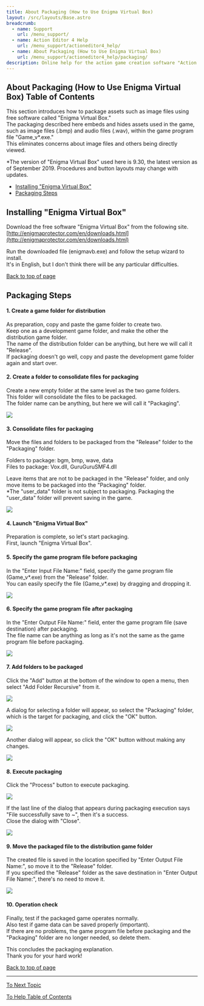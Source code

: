 ```yaml
---
title: About Packaging (How to Use Enigma Virtual Box)
layout: /src/layouts/Base.astro
breadcrumb:
  - name: Support
    url: /menu_support/
  - name: Action Editor 4 Help
    url: /menu_support/actioneditor4_help/
  - name: About Packaging (How to Use Enigma Virtual Box)
    url: /menu_support/actioneditor4_help/packaging/
description: Online help for the action game creation software "Action Editor 4". "About Packaging (How to Use Enigma Virtual Box)" is a page within "Omoshiro Game Shrine".
---
```


<a name="TOP"></a>

## About Packaging (How to Use Enigma Virtual Box) Table of Contents

This section introduces how to package assets such as image files using free software called "Enigma Virtual Box."  
The packaging described here embeds and hides assets used in the game, such as image files (.bmp) and audio files (.wav), within the game program file "Game_v*.exe."  
This eliminates concerns about image files and others being directly viewed.  

*The version of "Enigma Virtual Box" used here is 9.30, the latest version as of September 2019. Procedures and button layouts may change with updates.  

- [Installing "Enigma Virtual Box"](#EVB_INSTALL)
- [Packaging Steps](#PACKAGING)

<a name="EVB_INSTALL"></a>

## Installing "Enigma Virtual Box"

Download the free software "Enigma Virtual Box" from the following site.  
[http://enigmaprotector.com/en/downloads.html](http://enigmaprotector.com/en/downloads.html)  

Run the downloaded file (enigmavb.exe) and follow the setup wizard to install.  
It's in English, but I don't think there will be any particular difficulties.  

[Back to top of page](#TOP)

<a name="PACKAGING"></a>

## Packaging Steps

#### 1. Create a game folder for distribution

As preparation, copy and paste the game folder to create two.  
Keep one as a development game folder, and make the other the distribution game folder.  
The name of the distribution folder can be anything, but here we will call it "Release".  
If packaging doesn't go well, copy and paste the development game folder again and start over.  

#### 2. Create a folder to consolidate files for packaging

Create a new empty folder at the same level as the two game folders.  
This folder will consolidate the files to be packaged.  
The folder name can be anything, but here we will call it "Packaging".  

[![](/menu_support/actioneditor4_help/packaging/02.jpg)](/menu_support/actioneditor4_help/packaging/02.jpg)

#### 3. Consolidate files for packaging

Move the files and folders to be packaged from the "Release" folder to the "Packaging" folder.  

Folders to package: bgm, bmp, wave, data  
Files to package: Vox.dll, GuruGuruSMF4.dll  

Leave items that are not to be packaged in the "Release" folder, and only move items to be packaged into the "Packaging" folder.  
*The "user_data" folder is not subject to packaging. Packaging the "user_data" folder will prevent saving in the game.  

[![](/menu_support/actioneditor4_help/packaging/03.jpg)](/menu_support/actioneditor4_help/packaging/03.jpg)

#### 4. Launch "Enigma Virtual Box"

Preparation is complete, so let's start packaging.  
First, launch "Enigma Virtual Box".  

#### 5. Specify the game program file before packaging

In the "Enter Input File Name:" field, specify the game program file (Game_v*.exe) from the "Release" folder.  
You can easily specify the file (Game_v*.exe) by dragging and dropping it.  

[![](/menu_support/actioneditor4_help/packaging/05.png)](/menu_support/actioneditor4_help/packaging/05.png)

#### 6. Specify the game program file after packaging

In the "Enter Output File Name:" field, enter the game program file (save destination) after packaging.  
The file name can be anything as long as it's not the same as the game program file before packaging.  

[![](/menu_support/actioneditor4_help/packaging/06.png)](/menu_support/actioneditor4_help/packaging/06.png)

#### 7. Add folders to be packaged

Click the "Add" button at the bottom of the window to open a menu, then select "Add Folder Recursive" from it.  

[![](/menu_support/actioneditor4_help/packaging/07-1.png)](/menu_support/actioneditor4_help/packaging/07-1.png)

A dialog for selecting a folder will appear, so select the "Packaging" folder, which is the target for packaging, and click the "OK" button.  

[![](/menu_support/actioneditor4_help/packaging/07-2.png)](/menu_support/actioneditor4_help/packaging/07-2.png)

Another dialog will appear, so click the "OK" button without making any changes.  

[![](/menu_support/actioneditor4_help/packaging/07-3.png)](/menu_support/actioneditor4_help/packaging/07-3.png)

#### 8. Execute packaging

Click the "Process" button to execute packaging.  

[![](/menu_support/actioneditor4_help/packaging/08-1.png)](/menu_support/actioneditor4_help/packaging/08-1.png)

If the last line of the dialog that appears during packaging execution says "File successfully save to ~", then it's a success.  
Close the dialog with "Close".  

[![](/menu_support/actioneditor4_help/packaging/08-2.png)](/menu_support/actioneditor4_help/packaging/08-2.png)

#### 9. Move the packaged file to the distribution game folder

The created file is saved in the location specified by "Enter Output File Name:", so move it to the "Release" folder.  
If you specified the "Release" folder as the save destination in "Enter Output File Name:", there's no need to move it.  

[![](/menu_support/actioneditor4_help/packaging/09.jpg)](/menu_support/actioneditor4_help/packaging/09.jpg)

#### 10. Operation check

Finally, test if the packaged game operates normally.  
Also test if game data can be saved properly (important).  
If there are no problems, the game program file before packaging and the "Packaging" folder are no longer needed, so delete them.  

This concludes the packaging explanation.  
Thank you for your hard work!  

[Back to top of page](#TOP)

---

  

[To Next Topic](/en/menu_support/actioneditor4_help/bug/)

[To Help Table of Contents](/en/menu_support/actioneditor4_help/)